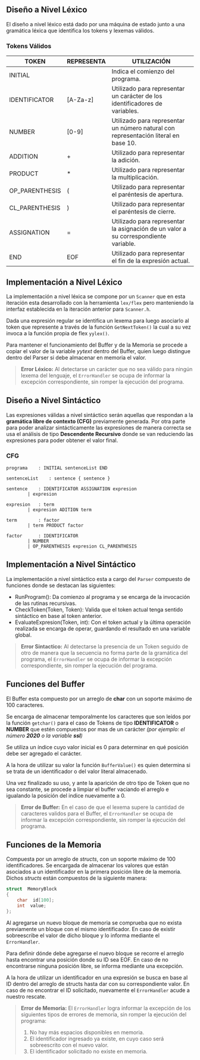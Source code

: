 ## Diseño a Nivel Léxico

El diseño a nivel léxico está dado por una máquina de estado junto a una gramática léxica que identifica los tokens y lexemas válidos.

### Tokens Válidos 
| TOKEN          | REPRESENTA | UTILIZACIÓN                                                                         |
| -------------- | ---------- | ----------------------------------------------------------------------------------- |
| INITIAL        |            | Indica el comienzo del programa.                                                    |
| IDENTIFICATOR  | [A-Za-z]   | Utilizado para representar un carácter de los identificadores de variables.         |
| NUMBER         | [0-9]      | Utilizado para representar un número natural con representación literal en base 10. |
| ADDITION       | +          | Utilizado para representar la adición.                                              |
| PRODUCT        | *          | Utilizado para representar la multiplicación.                                       |
| OP_PARENTHESIS | (          | Utilizado para representar el paréntesis de apertura.                               |
| CL_PARENTHESIS | )          | Utilizado para representar el paréntesis de cierre.                                 |
| ASSIGNATION    | =          | Utilizado para representar la asignación de un valor a su correspondiente variable. |
| END            | EOF        | Utilizado para representar el fin de la expresión actual.                           |

## Implementación a Nivel Léxico

La implementación a nivel léxica se compone por un `Scanner` que en esta iteración esta desarrollado con la herramienta `lex/flex` pero manteniendo la interfaz establecida en la iteración anterior para `Scanner.h`.

Dada una expresión regular se identifica un lexema para luego asociarlo al token que represente a través de la función `GetNextToken()` la cual a su vez invoca a la función propia de flex `yylex()`.

Para mantener el funcionamiento del Buffer y de la Memoria se procede a copiar el valor de la variable *yytext* dentro del Buffer, quien luego distingue dentro del Parser si debe almacenar en memoria el valor. 

>  **Error Léxico:** Al detectarse un carácter que no sea válido para ningún
> lexema del lenguaje, el `ErrorHandler` se ocupa de informar la
> excepción correspondiente, sin romper la ejecución del programa.

  

## Diseño a Nivel Sintáctico

Las expresiones válidas a nivel sintáctico serán aquellas que respondan a la **gramática libre de contexto (CFG)** previamente generada. 
Por otra parte para poder analizar sintácticamente las expresiones de manera correcta se usa el análisis de tipo **Descendente Recursivo** donde se van reduciendo las expresiones para poder obtener el valor final. 

### CFG

    programa 	: INITIAL sentenceList END
    
    sentenceList	: sentence { sentence }
    
    sentence	: IDENTIFICATOR ASSIGNATION expresion
    		| expresion
				    
    expresion	: term
    		| expresion ADITION term
				    
    term		: factor
    		| term PRODUCT factor

	factor		: IDENTIFICATOR
			| NUMBER
			| OP_PARENTHESIS expresion CL_PARENTHESIS
 
## Implementación a Nivel Sintáctico

La implementación a nivel sintáctico esta a cargo del `Parser` compuesto de funciones donde se destacan las siguientes: 

- RunProgram(): Da comienzo al programa y se encarga de la invocación de las rutinas recursivas.
- CheckToken(Token, Token): Valida que el token actual tenga sentido sintáctico en base al token anterior. 
- EvaluateExpresion(Token, int): Con el token actual y la última operación realizada  se encarga de operar, guardando el resultado en una variable global.


>  **Error Sintactico:** Al detectarse la presencia de un Token seguido
> de otro de manera que la secuencia no forma parte de la gramática del
> programa, el `ErrorHandler` se ocupa de informar la excepción
> correspondiente, sin romper la ejecución del programa.

## Funciones del Buffer
 
 El Buffer esta compuesto por un arreglo de **char** con un soporte máximo de 100 caracteres. 
 
 Se encarga de almacenar temporalmente los caracteres que son leídos por la función `getchar()` para el caso de Tokens de tipo **IDENTIFICATOR** o **NUMBER** que estén compuestos por mas de un carácter *(por ejemplo: el número **2020** o la variable **ssl**)*
 
 Se utiliza un índice cuyo valor inicial es 0 para determinar en qué posición debe ser agregado el carácter. 
 
 A la hora de utilizar su valor la función `BufferValue()` es quien determina si se trata de un identificador o del valor literal almacenado.
 
 Una vez finalizado su uso, y ante la aparición de otro tipo de Token que no sea constante, se procede a limpiar el buffer vaciando el arreglo e igualando la posición del indice nuevamente a 0. 
 

>  **Error de Buffer:** En el caso de que el lexema supere la cantidad de caracteres validos para el Buffer, el `ErrorHandler` se ocupa de informar la excepción correspondiente, sin romper la ejecución del programa.

## Funciones de la Memoria

Compuesta por un arreglo de *structs*, con un soporte máximo de 100 identificadores. Se encargada de almacenar los valores que están asociados a un identificador en la primera posición libre de la memoria. Dichos *structs* están compuestos de la siguiente manera:
```C
struct  MemoryBlock 
{
	char  id[100];
	int  value;
};
```
Al agregarse un nuevo bloque de memoria se comprueba que no exista previamente un bloque con el mismo identificador. En caso de existir sobreescribe el valor de dicho bloque y lo informa mediante el `ErrorHandler`. 

Para definir dónde debe agregarse el nuevo bloque se recorre el arreglo hasta encontrar una posición donde su ID sea EOF. En caso de no encontrarse ninguna posición libre, se informa mediante una excepción. 

A la hora de utilizar un identificador en una expresión se busca en base al ID dentro del arreglo de structs hasta dar con su correspondiente valor. En caso de no encontrar el ID solicitado, nuevamente el `ErrorHandler` acude a nuestro rescate.   

>  **Error de Memoria:** El `ErrorHandler` logra informar la excepción
> de los siguientes tipos de errores de memoria, sin romper la ejecución del programa:
>  1. No hay más espacios disponibles en memoria.
>  2. El identificador ingresado ya existe, en cuyo caso será sobreescrito con el nuevo valor.
>  3. El identificador solicitado no existe en memoria.
